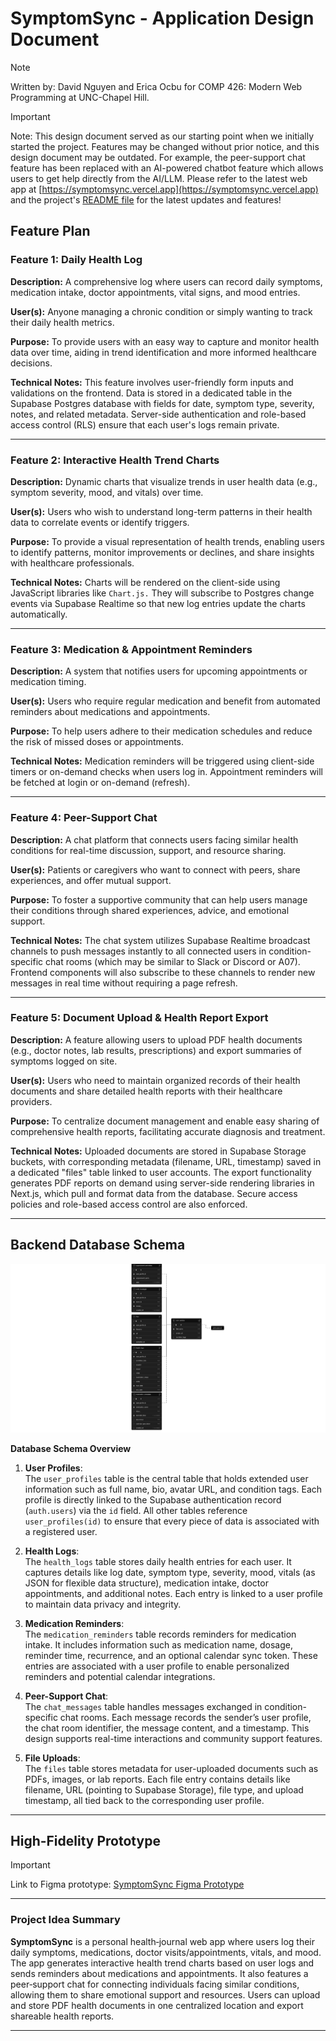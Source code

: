 # SymptomSync - Application Design Document

> [!NOTE]
> Written by: David Nguyen and Erica Ocbu for COMP 426: Modern Web Programming at UNC-Chapel Hill.

> [!IMPORTANT]
> Note: This design document served as our starting point when we initially started the project. Features may be changed without prior notice, and this design document may be outdated. For example, the peer-support chat feature has been replaced with an AI-powered chatbot feature which allows users to get help directly from the AI/LLM. Please refer to the latest web app at [https://symptomsync.vercel.app](https://symptomsync.vercel.app) and the project's [README file](../README.md) for the latest updates and features!

## Feature Plan

### Feature 1: Daily Health Log

**Description:** A comprehensive log where users can record daily symptoms, medication intake, doctor appointments, vital signs, and mood entries.

**User(s):** Anyone managing a chronic condition or simply wanting to track their daily health metrics.

**Purpose:** To provide users with an easy way to capture and monitor health data over time, aiding in trend identification and more informed healthcare decisions.

**Technical Notes:** This feature involves user-friendly form inputs and validations on the frontend. Data is stored in a dedicated table in the Supabase Postgres database with fields for date, symptom type, severity, notes, and related metadata. Server-side authentication and role-based access control (RLS) ensure that each user's logs remain private.

---

### Feature 2: Interactive Health Trend Charts

**Description:** Dynamic charts that visualize trends in user health data (e.g., symptom severity, mood, and vitals) over time.

**User(s):** Users who wish to understand long-term patterns in their health data to correlate events or identify triggers.

**Purpose:** To provide a visual representation of health trends, enabling users to identify patterns, monitor improvements or declines, and share insights with healthcare professionals.

**Technical Notes:** Charts will be rendered on the client-side using JavaScript libraries like `Chart.js.` They will subscribe to Postgres change events via Supabase Realtime so that new log entries update the charts automatically.

---

### Feature 3: Medication & Appointment Reminders

**Description:** A system that notifies users for upcoming appointments or medication timing.

**User(s):** Users who require regular medication and benefit from automated reminders about medications and appointments.

**Purpose:** To help users adhere to their medication schedules and reduce the risk of missed doses or appointments.

**Technical Notes:** Medication reminders will be triggered using client-side timers or on-demand checks when users log in. Appointment reminders will be fetched at login or on-demand (refresh).

---

### Feature 4: Peer-Support Chat

**Description:** A chat platform that connects users facing similar health conditions for real-time discussion, support, and resource sharing.

**User(s):** Patients or caregivers who want to connect with peers, share experiences, and offer mutual support.

**Purpose:** To foster a supportive community that can help users manage their conditions through shared experiences, advice, and emotional support.

**Technical Notes:** The chat system utilizes Supabase Realtime broadcast channels to push messages instantly to all connected users in condition-specific chat rooms (which may be similar to Slack or Discord or A07). Frontend components will also subscribe to these channels to render new messages in real time without requiring a page refresh.

---

### Feature 5: Document Upload & Health Report Export

**Description:** A feature allowing users to upload PDF health documents (e.g., doctor notes, lab results, prescriptions) and export summaries of symptoms logged on site.

**User(s):** Users who need to maintain organized records of their health documents and share detailed health reports with their healthcare providers.

**Purpose:** To centralize document management and enable easy sharing of comprehensive health reports, facilitating accurate diagnosis and treatment.

**Technical Notes:** Uploaded documents are stored in Supabase Storage buckets, with corresponding metadata (filename, URL, timestamp) saved in a dedicated "files" table linked to user accounts. The export functionality generates PDF reports on demand using server-side rendering libraries in Next.js, which pull and format data from the database. Secure access policies and role-based access control are also enforced.

---

## Backend Database Schema

![Database Schema](img/db-schema.png)

**Database Schema Overview**

1. **User Profiles**:  
   The `user_profiles` table is the central table that holds extended user information such as full name, bio, avatar URL, and condition tags. Each profile is directly linked to the Supabase authentication record (`auth.users`) via the `id` field. All other tables reference `user_profiles(id)` to ensure that every piece of data is associated with a registered user.

2. **Health Logs**:  
   The `health_logs` table stores daily health entries for each user. It captures details like log date, symptom type, severity, mood, vitals (as JSON for flexible data structure), medication intake, doctor appointments, and additional notes. Each entry is linked to a user profile to maintain data privacy and integrity.

3. **Medication Reminders**:  
   The `medication_reminders` table records reminders for medication intake. It includes information such as medication name, dosage, reminder time, recurrence, and an optional calendar sync token. These entries are associated with a user profile to enable personalized reminders and potential calendar integrations.

4. **Peer-Support Chat**:  
   The `chat_messages` table handles messages exchanged in condition-specific chat rooms. Each message records the sender’s user profile, the chat room identifier, the message content, and a timestamp. This design supports real-time interactions and community support features.

5. **File Uploads**:  
   The `files` table stores metadata for user-uploaded documents such as PDFs, images, or lab reports. Each file entry contains details like filename, URL (pointing to Supabase Storage), file type, and upload timestamp, all tied back to the corresponding user profile.

---

## High-Fidelity Prototype

> [!IMPORTANT]
> Link to Figma prototype: [SymptomSync Figma Prototype](https://www.figma.com/design/YwoQ1OgAPYOfFOwlbf3aP0/COMP-426-Final-Project-Prototype?node-id=2-287&t=yC99fAWyYGJEOY3N-1)

---

### Project Idea Summary

**SymptomSync** is a personal health‑journal web app where users log their daily symptoms, medications, doctor visits/appointments, vitals, and mood. The app generates interactive health trend charts based on user logs and sends reminders about medications and appointments. It also features a peer‑support chat for connecting individuals facing similar conditions, allowing them to share emotional support and resources. Users can upload and store PDF health documents in one centralized location and export shareable health reports.

---
